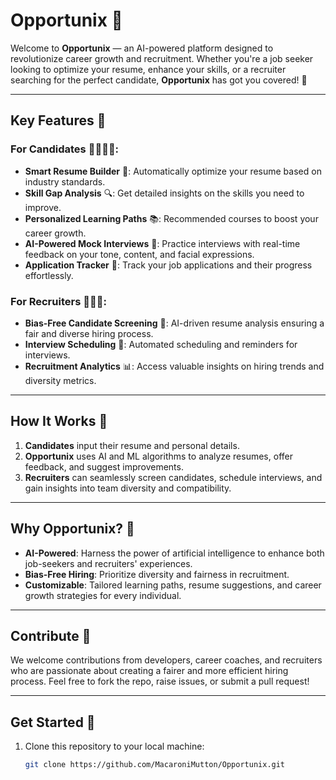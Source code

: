 # **Opportunix** 🚀

Welcome to **Opportunix** — an AI-powered platform designed to revolutionize career growth and recruitment. Whether you're a job seeker looking to optimize your resume, enhance your skills, or a recruiter searching for the perfect candidate, **Opportunix** has got you covered! 🌟

---

## **Key Features** 🎯

### For **Candidates** 👩‍💻👨‍💻:
- **Smart Resume Builder** 📝: Automatically optimize your resume based on industry standards.
- **Skill Gap Analysis** 🔍: Get detailed insights on the skills you need to improve.
- **Personalized Learning Paths** 📚: Recommended courses to boost your career growth.
- **AI-Powered Mock Interviews** 🎤: Practice interviews with real-time feedback on your tone, content, and facial expressions.
- **Application Tracker** 📲: Track your job applications and their progress effortlessly.

### For **Recruiters** 🧑‍💼💼:
- **Bias-Free Candidate Screening** 🤖: AI-driven resume analysis ensuring a fair and diverse hiring process.
- **Interview Scheduling** 📅: Automated scheduling and reminders for interviews.
- **Recruitment Analytics** 📊: Access valuable insights on hiring trends and diversity metrics.

---

## **How It Works** 🔧

1. **Candidates** input their resume and personal details.
2. **Opportunix** uses AI and ML algorithms to analyze resumes, offer feedback, and suggest improvements.
3. **Recruiters** can seamlessly screen candidates, schedule interviews, and gain insights into team diversity and compatibility.

---

## **Why Opportunix?** 🌈

- **AI-Powered**: Harness the power of artificial intelligence to enhance both job-seekers and recruiters' experiences.
- **Bias-Free Hiring**: Prioritize diversity and fairness in recruitment.
- **Customizable**: Tailored learning paths, resume suggestions, and career growth strategies for every individual.

---

## **Contribute** 🤝

We welcome contributions from developers, career coaches, and recruiters who are passionate about creating a fairer and more efficient hiring process. Feel free to fork the repo, raise issues, or submit a pull request!

---

## **Get Started** 🚀

1. Clone this repository to your local machine:
   ```bash
   git clone https://github.com/MacaroniMutton/Opportunix.git
